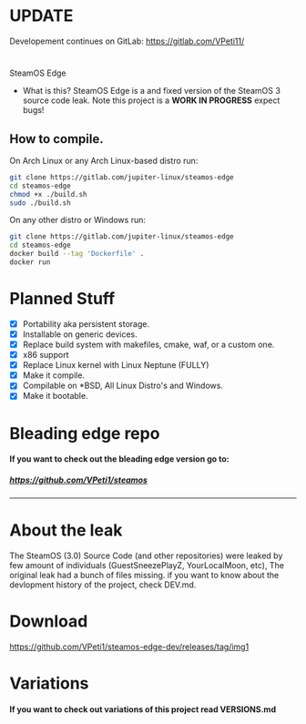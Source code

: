 # UPDATE
Developement continues on GitLab: https://gitlab.com/VPeti11/

#
SteamOS Edge
- What is this?
SteamOS Edge is a and fixed version of the SteamOS 3 source code leak. Note this project is a **WORK IN PROGRESS** expect bugs!

## How to compile.
On Arch Linux or any Arch Linux-based distro run:
```bash
git clone https://gitlab.com/jupiter-linux/steamos-edge
cd steamos-edge
chmod +x ./build.sh
sudo ./build.sh
```
On any other distro or Windows run:
```bash
git clone https://gitlab.com/jupiter-linux/steamos-edge
cd steamos-edge
docker build --tag 'Dockerfile' .
docker run
```

# Planned Stuff
- [X] Portability aka persistent storage.
- [X] Installable on generic devices.
- [X] Replace build system with makefiles, cmake, waf, or a custom one.
- [X] x86 support 
- [X] Replace Linux kernel with Linux Neptune (FULLY)
- [X] Make it compile.
- [X] Compilable on *BSD, All Linux Distro's and Windows.
- [X] Make it bootable.

# Bleading edge repo
#### If you want to check out the bleading edge version go to:
##### https://github.com/VPeti1/steamos

---
# About the leak
The SteamOS (3.0) Source Code (and other repositories) were leaked by few amount of individuals (GuestSneezePlayZ, YourLocalMoon, etc), The original leak had a bunch of files missing. if you want to know about the devlopment history of the project, check DEV.md.
# Download 
https://github.com/VPeti1/steamos-edge-dev/releases/tag/img1

# Variations
#### If you want to check out variations of this project read VERSIONS.md
